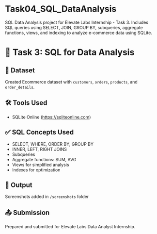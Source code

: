 # Task04_SQL_DataAnalysis
SQL Data Analysis project for Elevate Labs Internship - Task 3. Includes SQL queries using SELECT, JOIN, GROUP BY, subqueries, aggregate functions, views, and indexing to analyze e-commerce data using SQLite.
# 🧠 Task 3: SQL for Data Analysis

## 📁 Dataset
Created Ecommerce dataset with `customers`, `orders`, `products`, and `order_details`.

## 🛠 Tools Used
- SQLite Online (https://sqliteonline.com)

## ✅ SQL Concepts Used
- SELECT, WHERE, ORDER BY, GROUP BY
- INNER, LEFT, RIGHT JOINS
- Subqueries
- Aggregate functions: SUM, AVG
- Views for simplified analysis
- Indexes for optimization

## 📸 Output
Screenshots added in `/screenshots` folder

## 📤 Submission
Prepared and submitted for Elevate Labs Data Analyst Internship.

